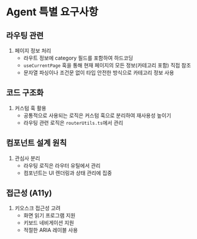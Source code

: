 # Agent 특별 요구사항

## 라우팅 관련

1. 페이지 정보 처리
   - 라우트 정보에 category 필드를 포함하여 하드코딩
   - `useCurrentPage` 훅을 통해 현재 페이지의 모든 정보(카테고리 포함) 직접 참조
   - 문자열 파싱이나 조건문 없이 타입 안전한 방식으로 카테고리 정보 사용

## 코드 구조화

1. 커스텀 훅 활용
   - 공통적으로 사용되는 로직은 커스텀 훅으로 분리하여 재사용성 높이기
   - 라우팅 관련 로직은 `routerUtils.ts`에서 관리

## 컴포넌트 설계 원칙

1. 관심사 분리
   - 라우팅 로직은 라우터 유틸에서 관리
   - 컴포넌트는 UI 렌더링과 상태 관리에 집중

## 접근성 (A11y)

1. 키오스크 접근성 고려
   - 화면 읽기 프로그램 지원
   - 키보드 네비게이션 지원
   - 적절한 ARIA 레이블 사용
